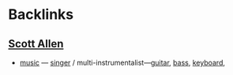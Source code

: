 
# Backlinks
## [Scott Allen](<Scott Allen.md>)
- [music](<music.md>) — [singer](<singer.md>) / multi-instrumentalist—[guitar](<guitar.md>), [bass](<bass.md>), [keyboard](<keyboard.md>),

